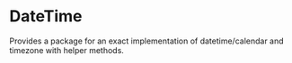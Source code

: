 # DateTime
Provides a package for an exact implementation of datetime/calendar and timezone with helper methods.
